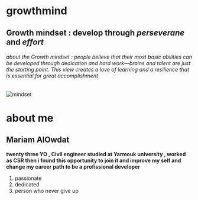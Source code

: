 # growthmind 
## Growth mindset : **develop** through *perseverane* and *effort* 
###### about the Growth mindset :  *people believe that their most basic abilities can be developed through dedication and hard work—brains and talent are just the starting point. This view creates a love of learning and a resilience that is essential for great accomplishment* 
![mindset](https://www.nexus-education.com/wp-content/uploads/2019/06/continuum.png)
# about me 
## Mariam AlOwdat 
**twenty three YO , Civil engineer studied at Yarmouk university , worked as CSR then i found this opportunity to join it and improve my self and change my career path to be a profissional developer**
1. passionate 
2. dedicated 
3. person who never give up 

